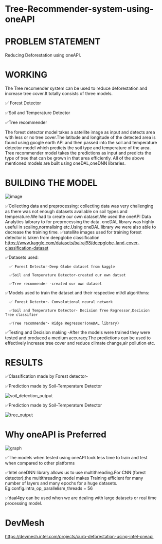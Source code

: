 # Tree-Recommender-system-using-oneAPI
# PROBLEM STATEMENT 
Reducing Deforestation using oneAPI.

# WORKING

The Tree recomender system can be used to reduce deforestation and increase tree cover.It totally consists of three models. 

 ✅ Forest Detector

 ✅Soil and Temperature Detector

 ✅Tree recommender 

The forest detector model takes a satellite image as input and detects area with less or no tree cover.The latitude and longitude of the detected area is found using google earth API and then passed into the soil and temperature detector model which predicts the soil type and temperature of the area. Tree recommender model takes the predictions as input and predicts the type of tree that can be grown in that area efficiently. 
All of the above mentioned models are built using oneDAL,oneDNN libraries.


# BUILDING THE MODEL


![image](https://user-images.githubusercontent.com/72274851/220130227-3c48e87b-3e68-4f1c-b0e4-8e3ad9a4805a.png)

✅Collecting data and preprocessing: collecting data was very challenging as there was not enough datasets available on soil types and temperature.We had to create our own dataset.We used the oneAPI Data Analytics laibrary to for preprocessing the data. oneDAL library was highly useful in scaling,normalising etc.Using oneDAL library we were also able to decrease the training time.
✅satellite images used for training forest detector is taken from deepglobe classification 
        https://www.kaggle.com/datasets/balraj98/deepglobe-land-cover-classification-dataset

✅Datasets used:

      ✅ Forest Detector-Deep Globe dataset from kaggle

      ✅Soil and Temperature Detector-created our own datset

      ✅Tree recommender -created our own dataset


✅Models used to train the dataset and their respective ml/dl algorithms:

      ✅ Forest Detector- Convolutional neural network

      ✅Soil and Temperature Detector- Decision Tree Regressor,Decision Tree classifier

      ✅Tree recommender- Ridge Regressor(oneDAL library)

✅Testing and Decision making -After the models were trained they were tested and produced a medium accuracy.The predictions can be used to effectively increase tree cover and reduce climate change,air pollution etc.

# RESULTS

✅Classification made by Forest detector-



✅Prediction made by Soil-Temperature Detector

![soil_detection_output](https://user-images.githubusercontent.com/102335494/230724614-0d3d32d7-7f5f-4711-8c86-d18b0f8e3367.png)



✅Prediction made by Soil-Temperature Detector

![tree_output](https://user-images.githubusercontent.com/102335494/230724638-29f024fe-b679-48b0-883e-0c72519aa241.png)




# Why oneAPI is Preferred

![graph](https://user-images.githubusercontent.com/102335494/230723887-cd67b089-3ac1-466a-a025-27a3417284a8.png)


✅The models when tested using oneAPI took less time to train and test when compared to other platforms

✅Intel oneDNN library allows us to use multithreading.For CNN (forest detector),the multithreading model makes Training efficient for many number of layers and many    epochs for a huge datasets.
    Eg:config.intra_op_parallelism_threads = 56
    
✅daal4py can be used when we are dealing with large datasets or real time processing model.





# DevMesh

https://devmesh.intel.com/projects/curb-deforestation-using-intel-oneapi








